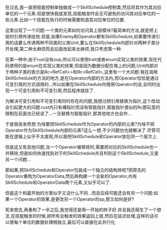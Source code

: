 在过去,我一直把技能控制单独做成一个SkillSchedule控制类,然后将其作为其对应单位的一个元素.但是很快我就发现,技能触发时会无可避免的访问其对应单位的一些元素.比如一个技能在执行的时候需要知道其对应单位的位置.

这里出现了一个问题:一个类的元素如何访问其上层模块?最简单的方法,就是把上层的引用传递给他.但是,如果Enemy和Operator都有SkillSchedule,如果要传递引用的话要么传递两种不同类的父类Unit,要么在SkillSchedule内部针对两种子类分开处理,第二种太麻烦而且后面改起来太麻烦,我只考虑第一种.

在第一种中,由于rust没有oop,所以可以使用trait或者enum实现父类的效果,现在代码使用的是enum在实现父类的效果,但是因为数据分配在堆上的问题,Unit内部对于两种子类的表示是Rc<RefCell<Operator>>>和Rc<RefCell<Enemy>>,这里有一个大问题:我在调用SkillSchedule的方法的地方,是在Operator内部的方法内,而Operator恰恰是通过可变引用的方式调用的...所以如果在SkillSchedule内借用Operator的话,会同时出现一个可变引用和不可变引用,然后程序就挂了.

为解决可变引用和不可变引用同时存在的问题,我想过把引用替换为指针,这个改动会引起更大的问题:rust内只有裸指针而没有智能指针,智能指针类似的Rc那玩意的限制在前面也已经说了...一旦替换为智能指针,那其他地方也会炸...

于是我突发奇想:为啥要把SkillSchedule作为Operator的内部的元素?为啥不把Operator作为SkillSchedule内部的元素?这么一想,不少问题也也就解决了.尽管可能在逻辑上似乎不太直观,所以我吧SkillSchedule和Operator放在同一个层次上.

但是这又有其他问题,当一个Operator被移除时,需要把对应的SkillSchedule也一并移除,但是如何快速找到对于的SkillSchedule并且判别这个SkillSchedule,又是另一个问题...

那如果,把SkillSchedule和Operator包装成一个独立的结构体呢?把原先的Operator重构为OperatorData,然后再构建一个全新的Operator,内有SkillSchedule和OperatorData两个元素,又似乎可以了.

但是这个和最开始的方案似乎又没什么不同...而且后续可能还会有另一个问题:如果一个Operator的效果,是更改另一个Operator的sp,那又如何是好?

死来想去,再重构了一半之后,我觉得还是用一开始的样子好.并且我还萌生了一个想法,在技能触发的时候,把所有会触发的效果返回上层,然后在延迟处理,这样的话可以使每个单位的数据处理相独立,最后可以直接在此并行化